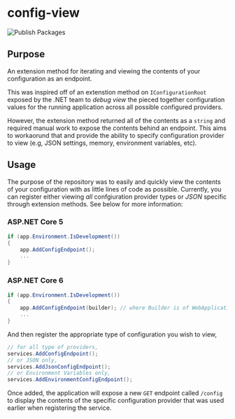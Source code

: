 # config-view

![Publish Packages](https://github.com/aforloney/config-view/actions/workflows/dotnet.yml/badge.svg)

## Purpose

An extension method for iterating and viewing the contents of your configuration as an endpoint.

This was inspired off of an extenstion method on `IConfigurationRoot` exposed by the .NET team to _debug view_ the pieced together configuration values for the running application across all possible configured providers.

However, the extension method returned all of the contents as a `string` and required manual work to expose the contents behind an endpoint. This aims to workaorund that and provide the ability to specify configuration provider to view (e.g, JSON settings, memory, environment variables, etc).

## Usage

The purpose of the repository was to easily and quickly view the contents of your configuration with as little lines of code as possible. Currently, you can register either viewing _all_ confgiuration provider types or _JSON_ specific through extension methods. See below for more information:

### ASP.NET Core 5
``` C#
if (app.Environment.IsDevelopment())
{
    app.AddConfigEndpoint();
    ...
}
```

### ASP.NET Core 6
``` C#
if (app.Environment.IsDevelopment())
{
    app.AddConfigEndpoint(builder); // where Builder is of WebApplicationBuilder
    ...
}
```

And then register the appropriate type of configuration you wish to view,

``` C#
// for all type of providers,
services.AddConfigEndpoint();
// or JSON only,
services.AddJsonConfigEndpoint();
// or Environment Variables only,
services.AddEnvironmentConfigEndpoint();
```

Once added, the application will expose a new `GET` endpoint called `/config` to display the contents of the specific configuration provider that was used earlier when registering the service.

